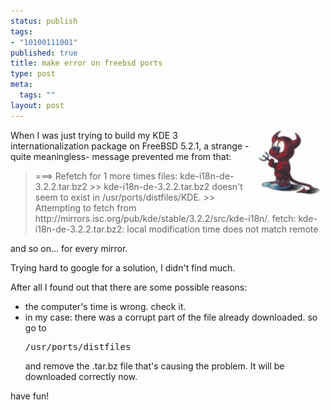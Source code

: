 ```yaml
--- 
status: publish
tags: 
- "10100111001"
published: true
title: make error on freebsd ports
type: post
meta: 
  tags: ""
layout: post
---
```

<img border="0" hspace="5" align="right" src="/media/wp/beastie-rechts.serendipityThumb.gif" alt=""  />When I was just trying to build my KDE 3 internationalization package on FreeBSD 5.2.1, a strange -quite meaningless- message prevented me from that:

<blockquote>
===> Refetch for 1 more times files: kde-i18n-de-3.2.2.tar.bz2
>> kde-i18n-de-3.2.2.tar.bz2 doesn't seem to exist in /usr/ports/distfiles/KDE.
>> Attempting to fetch from http://mirrors.isc.org/pub/kde/stable/3.2.2/src/kde-i18n/.
fetch: kde-i18n-de-3.2.2.tar.bz2: local modification time does not match remote
</blockquote>

and so on... for every mirror.

Trying hard to google for a solution, I didn't find much.

After all I found out that there are some possible reasons:
<ul><li>the computer's time is wrong. check it.</li>
<li>in my case: there was a corrupt part of the file already downloaded.
so go to <pre>/usr/ports/distfiles</pre> and remove the .tar.bz file that's causing the problem. It will be downloaded correctly now.</li></ul>

have fun!
